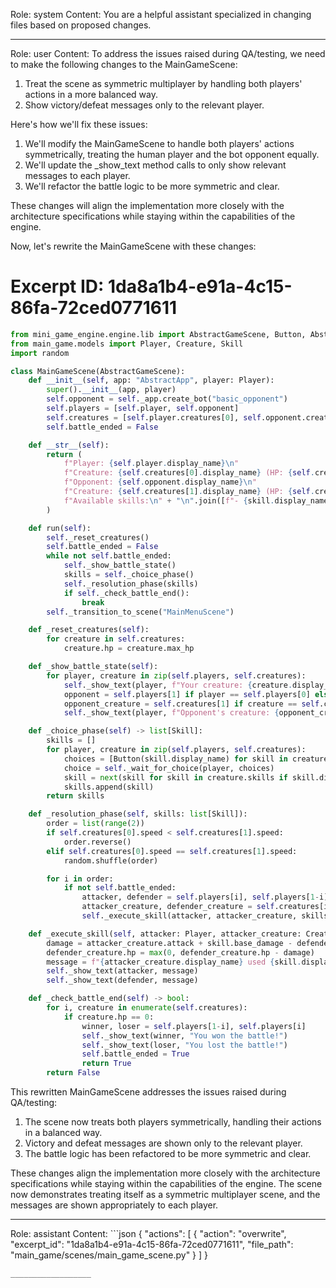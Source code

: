 Role: system
Content: You are a helpful assistant specialized in changing files based on proposed changes.
__________________
Role: user
Content: To address the issues raised during QA/testing, we need to make the following changes to the MainGameScene:

1. Treat the scene as symmetric multiplayer by handling both players' actions in a more balanced way.
2. Show victory/defeat messages only to the relevant player.

Here's how we'll fix these issues:

1. We'll modify the MainGameScene to handle both players' actions symmetrically, treating the human player and the bot opponent equally.
2. We'll update the _show_text method calls to only show relevant messages to each player.
3. We'll refactor the battle logic to be more symmetric and clear.

These changes will align the implementation more closely with the architecture specifications while staying within the capabilities of the engine.

Now, let's rewrite the MainGameScene with these changes:

# Excerpt ID: 1da8a1b4-e91a-4c15-86fa-72ced0771611
```python main_game/scenes/main_game_scene.py
from mini_game_engine.engine.lib import AbstractGameScene, Button, AbstractApp
from main_game.models import Player, Creature, Skill
import random

class MainGameScene(AbstractGameScene):
    def __init__(self, app: "AbstractApp", player: Player):
        super().__init__(app, player)
        self.opponent = self._app.create_bot("basic_opponent")
        self.players = [self.player, self.opponent]
        self.creatures = [self.player.creatures[0], self.opponent.creatures[0]]
        self.battle_ended = False

    def __str__(self):
        return (
            f"Player: {self.player.display_name}\n"
            f"Creature: {self.creatures[0].display_name} (HP: {self.creatures[0].hp}/{self.creatures[0].max_hp})\n"
            f"Opponent: {self.opponent.display_name}\n"
            f"Creature: {self.creatures[1].display_name} (HP: {self.creatures[1].hp}/{self.creatures[1].max_hp})\n"
            f"Available skills:\n" + "\n".join([f"- {skill.display_name}" for skill in self.creatures[0].skills])
        )

    def run(self):
        self._reset_creatures()
        self.battle_ended = False
        while not self.battle_ended:
            self._show_battle_state()
            skills = self._choice_phase()
            self._resolution_phase(skills)
            if self._check_battle_end():
                break
        self._transition_to_scene("MainMenuScene")

    def _reset_creatures(self):
        for creature in self.creatures:
            creature.hp = creature.max_hp

    def _show_battle_state(self):
        for player, creature in zip(self.players, self.creatures):
            self._show_text(player, f"Your creature: {creature.display_name} (HP: {creature.hp}/{creature.max_hp})")
            opponent = self.players[1] if player == self.players[0] else self.players[0]
            opponent_creature = self.creatures[1] if creature == self.creatures[0] else self.creatures[0]
            self._show_text(player, f"Opponent's creature: {opponent_creature.display_name} (HP: {opponent_creature.hp}/{opponent_creature.max_hp})")

    def _choice_phase(self) -> list[Skill]:
        skills = []
        for player, creature in zip(self.players, self.creatures):
            choices = [Button(skill.display_name) for skill in creature.skills]
            choice = self._wait_for_choice(player, choices)
            skill = next(skill for skill in creature.skills if skill.display_name == choice.display_name)
            skills.append(skill)
        return skills

    def _resolution_phase(self, skills: list[Skill]):
        order = list(range(2))
        if self.creatures[0].speed < self.creatures[1].speed:
            order.reverse()
        elif self.creatures[0].speed == self.creatures[1].speed:
            random.shuffle(order)

        for i in order:
            if not self.battle_ended:
                attacker, defender = self.players[i], self.players[1-i]
                attacker_creature, defender_creature = self.creatures[i], self.creatures[1-i]
                self._execute_skill(attacker, attacker_creature, skills[i], defender, defender_creature)

    def _execute_skill(self, attacker: Player, attacker_creature: Creature, skill: Skill, defender: Player, defender_creature: Creature):
        damage = attacker_creature.attack + skill.base_damage - defender_creature.defense
        defender_creature.hp = max(0, defender_creature.hp - damage)
        message = f"{attacker_creature.display_name} used {skill.display_name} and dealt {damage} damage to {defender_creature.display_name}!"
        self._show_text(attacker, message)
        self._show_text(defender, message)

    def _check_battle_end(self) -> bool:
        for i, creature in enumerate(self.creatures):
            if creature.hp == 0:
                winner, loser = self.players[1-i], self.players[i]
                self._show_text(winner, "You won the battle!")
                self._show_text(loser, "You lost the battle!")
                self.battle_ended = True
                return True
        return False
```

This rewritten MainGameScene addresses the issues raised during QA/testing:

1. The scene now treats both players symmetrically, handling their actions in a balanced way.
2. Victory and defeat messages are shown only to the relevant player.
3. The battle logic has been refactored to be more symmetric and clear.

These changes align the implementation more closely with the architecture specifications while staying within the capabilities of the engine. The scene now demonstrates treating itself as a symmetric multiplayer scene, and the messages are shown appropriately to each player.
__________________
Role: assistant
Content: ```json
{
  "actions": [
    {
      "action": "overwrite",
      "excerpt_id": "1da8a1b4-e91a-4c15-86fa-72ced0771611",
      "file_path": "main_game/scenes/main_game_scene.py"
    }
  ]
}
```
__________________
